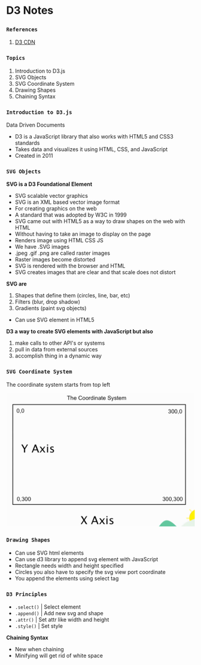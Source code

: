 # D3 Notes

### `References`

1. [D3 CDN](https://d3js.org/)

### `Topics`

1. Introduction to D3.js
2. SVG Objects
3. SVG Coordinate System
4. Drawing Shapes
5. Chaining Syntax


### `Introduction to D3.js`

Data Driven Documents
* D3 is a JavaScript library that also works with HTML5 and CSS3 standards
* Takes data and visualizes it using HTML, CSS, and JavaScript
* Created in 2011

### `SVG Objects`

**SVG is a D3 Foundational Element**
* SVG scalable vector graphics
* SVG is an XML based vector image format
* For creating graphics on the web
* A standard that was adopted by W3C in 1999
* SVG came out with HTML5 as a way to draw shapes on the web with HTML
* Without having to take an image to display on the page
* Renders image using HTML CSS JS
* We have .SVG images
* .jpeg .gif .png are called raster images
* Raster images become distorted
* SVG is rendered with the browser and HTML
* SVG creates images that are clear and that scale does not distort

**SVG are** 
1. Shapes that define them (circles, line, bar, etc)
2. Filters (blur, drop shadow)
3. Gradients (paint svg objects)

* Can use SVG element in HTML5

**D3 a way to create SVG elements with JavaScript but also**
1. make calls to other API's or systems
2. pull in data from external sources
3. accomplish thing in a dynamic way

### `SVG Coordinate System`

The coordinate system starts from top left

![](assets/d3-coordinate-system.png)


### `Drawing Shapes`

* Can use SVG html elements
* Can use d3 library to append svg element with JavaScript
* Rectangle needs width and height specified
* Circles you also have to specify the svg view port coordinate
* You append the elements using select tag


### `D3 Principles`

* `.select()` | Select element
* `.append()` | Add new svg and shape
* `.attr()` | Set attr like width and height
* `.style()` | Set style

**Chaining Syntax**

* New when chaining
* Minifying will get rid of white space